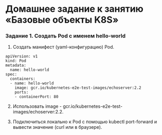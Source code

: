 # Домашнее задание к занятию «Базовые объекты K8S»
### Задание 1. Создать Pod с именем hello-world
1) Создать манифест (yaml-конфигурацию) Pod.
```
apiVersion: v1
kind: Pod
metadata:
  name: hello-world
spec:
  containers:
  - name: hello-world
    image: gcr.io/kubernetes-e2e-test-images/echoserver:2.2
    ports:
    - containerPort: 80
```
2) Использовать image - gcr.io/kubernetes-e2e-test-images/echoserver:2.2.

3) Подключиться локально к Pod с помощью kubectl port-forward и вывести значение (curl или в браузере).


